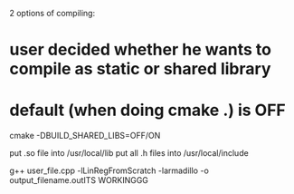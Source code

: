 2 options of compiling:

# user decided whether he wants to compile as static or shared library
# default (when doing cmake .) is OFF
cmake -DBUILD_SHARED_LIBS=OFF/ON


put .so file into /usr/local/lib
put all .h files into /usr/local/include

g++ user_file.cpp -lLinRegFromScratch -larmadillo -o output_filename.outITS WORKINGGG
